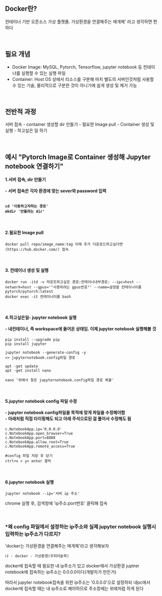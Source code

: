 ## Docker란?

컨테이너 기반 오픈소스 가상 플랫폼. 가상환경을 연결해주는 매개체' 라고 생각하면 편하다


</br>

## 필요 개념
- Docker Image: MySQL, Pytorch, Tensorflow, jupyter notebook 등 컨테이너를 실행할 수 있는 실행 파일
- Container: Host OS 상에서 리소스를 구분해 마치 별도의 서버인것처럼 사용할 수 있는 기술, 물리적으로 구분한 것이 아니기에 쉽게 생성 및 제거 가능

</br>

## 전반적 과정 
서버 접속 - container 생성할 dir 만들기 - 필요한 Image pull - Container 생성 및 실행 - 하고싶은 일 하기

</br>

## 예시  "Pytorch Image로 Container 생성해 Jupyter notebook 연결하기"

<h4> 1.서버 접속, dir 만들기</br> </br> 
- 서버 접속은 각자 환경에 맞는 sever와 password 입력</br></br>


    cd '이동하고자하는 경로'
    mkdir '만들려는 dir'
    
    
</br>

<h4>2.필요한 Image pull</h4>
    
    
    docker pull repo/image_name:tag 이때 추가 다운로드하고싶다면 (https://hub.docker.com/) 접속
    
    
</br>
    
<h4>3. 컨테이너 생성 및 실행</h4>


    docker run -itd -v 마운트하고싶은 경로:컨테이너내부경로: --ipc=host --network=host --gpus='"사용하려는 gpus번호"' --name=설정할 컨테이너이름 pytorch/pytorch:latest 
    docker exec -it 컨테이너이름 bash 
  
  
  
</br>
  
<h4>4.하고싶은일- jupyter notebook 실행</br></br>
- 내컨테이너, 즉 workspace에 들어온 상태임. 이제 jupyter notebook 실행해볼 것</h4>


    pip install --upgrade pip
    pip install jupyter
    
    jupyter notebook --generate-config -y
    >> jupyternotebook.config파일 경로
    
    apt -get update
    apt -get install nano
    
    nano '위에서 찾은 jupyternotebook.config파일 경로 복붙'



</br>

<h4>5.jupyter notebook config 파일 수정</br> </br> 
- jupyter notebook config파일을 목적에 맞게 파일을 수정해야함</br>
- 아래처럼 직접 타이핑해도 되고 아래 주석으로된 걸 풀어서 수정해도 됨</h4>

    
    c.NotebookApp.ip='0.0.0.0'
    c.NotebookApp.open_browser=True
    c.NotebookApp.port=8888
    c.NotebookApp.allow_root=True
    c.NotebookApp.remote_access=True
    
    #config 파일 저장 후 닫기
    ctrl+x > y> enter 클릭
    
    
</br>
   
<h4>6.jupyter notebook 실행</h4>


    jupyter notebook --ip='서버 ip 주소'


chrome 실행 후, 검색창에 'ip주소:port번호' 클릭해 접속
    


</br>


### *왜 config 파일에서 설정하는 ip주소와 실제 jupyter notebook 실행시 입력하는 ip주소가 다르지?
'docker는 가상환경을 연결해주는 매개체'라고 생각해보자


    나 - docker - 가상환경(주피터놑북) 


docker에 접속할 때 필요한 내 ip주소가 있고 docker에서 가상환경 juptrer notebook에 접속하는 ip주소는 0.0.0.0이다(개발자가 만든거)


따라서 jupyter notebook접속을 위한 ip주소는 '0.0.0.0'으로 설정하되 내pc에서 docker에 접속할 때는 내 ip주소로 해야하므로 주소창에는 위에처럼 하게 된다






